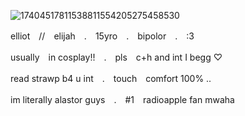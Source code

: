 
![17404517811538811554205275458530](https://github.com/user-attachments/assets/f00e67ec-d851-4c1c-af19-3952aa46a6af)




  elliot　//　elijah　.　15yro　.　bipolor　.　:3

  usually　in cosplay!!　.　pls　c+h and int I begg ♡

  read strawp b4 u int　.　touch　comfort 100% ..

  im literally alastor guys　.　#1　radioapple fan mwaha


